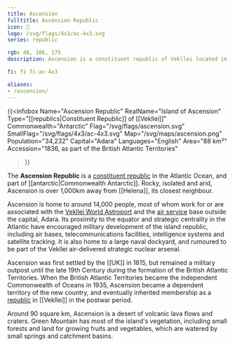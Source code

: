 ```yaml
---
title: Ascension
fulltitle: Ascension Republic
icon: 🐢
logo: /svg/flags/4x3/ac-4x3.svg
series: republic

rgb: 48, 106, 175
description: Ascension is a constituent republic of Vekllei located in the southern Atlantic Ocean.

fi: fi fi-ac-4x3

aliases:
- /ascension/
---
```

{{<infobox
	 Name="Ascension Republic"
	 RealName="Island of Ascension"
	 Type="[[republics|Constituent Republic]] of [[Vekllei]]"
	 Commonwealth="Antarctic"
	 Flag="/svg/flags/ascension.svg"
	 SmallFlag="/svg/flags/4x3/ac-4x3.svg"
	 Map="/svg/maps/ascension.png"
	 Population="34,232"
	 Capital="Adara"
	 Languages="English"
	 Area="88 km²"
	 Accession="1836, as part of the British Atlantic Territories"
 >}}

The <span class="fi fi-ac-4x3"></span> **Ascension Republic** is a [constituent republic](/republics/) in the Atlantic Ocean, and part of [[antarctic|Commonwealth Antarctic]]. Rocky, isolated and arid, Ascension is over 1,000km away from [[Helena]], its closest neighbour.

Ascension is home to around 14,000 people, most of whom work for or are associated with the [Vekllei World Astroport](/cosmodrome/) and the [air service](/military/) base outside the capital, Adara. Its proximity to the equator and strategic centrality in the Atlantic have encouraged military development of the island republic, including air bases, telecommunications facilities, intelligence systems and satellite tracking. It is also home to a large naval dockyard, and rumoured to be part of the Vekllei air-delivered strategic nuclear arsenal.

Ascension was first settled by the [[UK]] in 1815, but remained a military outpost until the late 19th Century during the formation of the British Atlantic Territories. When the British Atlantic Territories became the independent Commonwealth of Oceans in 1935, Ascension became a dependent territory of the new country, and eventually inherited membership as a [republic](/republics/) in [[Vekllei]] in the postwar period.

Around 90 square km, Ascension is a desert of volcanic lava flows and craters. Green Mountain has most of the island's vegetation, including small forests and land for growing fruits and vegetables, which are watered by small springs and catchment basins.
